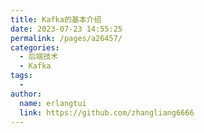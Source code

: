 ```yaml
---
title: Kafka的基本介绍
date: 2023-07-23 14:55:25
permalink: /pages/a26457/
categories:
  - 后端技术
  - Kafka
tags:
  - 
author: 
  name: erlangtui
  link: https://github.com/zhangliang6666
---
```

